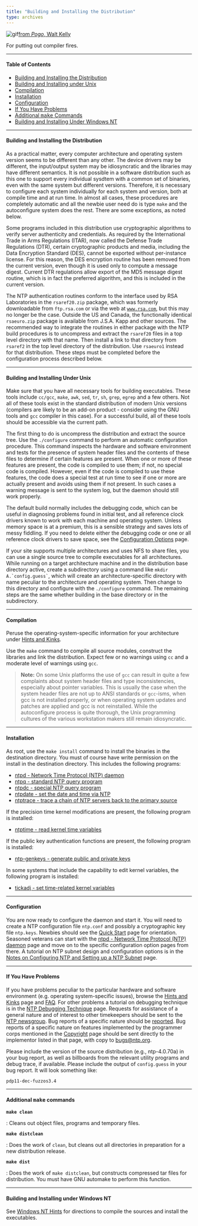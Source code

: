 ```yaml
---
title: "Building and Installing the Distribution"
type: archives
---
```


![gif](/archives/pic/beaver.gif)[from _Pogo_, Walt Kelly](/reflib/pictures)

For putting out compiler fires.

* * *

#### Table of Contents

*   [Building and Installing the Distribution](/archives/4.1.1/build/#building-and-installing-the-distribution)
*   [Building and Installing under Unix](/archives/4.1.1/build/#building-and-installing-under-unix)
*   [Compilation](/archives/4.1.1/build/#compilation)
*   [Installation](/archives/4.1.1/build/#installation)
*   [Configuration](/archives/4.1.1/build/#configuration)
*   [If You Have Problems](/archives/4.1.1/build/#if-you-have-problems)
*   [Additional <tt>make</tt> Commands](/archives/4.1.1/build/#additional-ttmakett-commands)
*   [Building and Installing Under Windows NT](/archives/4.1.1/build/#building-and-installing-under-windows-nt)

* * *

#### Building and Installing the Distribution

As a practical matter, every computer architecture and operating system version seems to be different than any other. The device drivers may be different, the input/output system may be idiosyncratic and the libraries may have different semantics. It is not possible in a software distribution such as this one to support every individual sysdtem with a common set of binaries, even with the same system but different versions. Therefore, it is necessary to configure each system individually for each system and version, both at compile time and at run time. In almost all cases, these procedures are completely automatic and all the newbie user need do is type `make` and the autoconfigure system does the rest. There are some exceptions, as noted below.

Some programs included in this distribution use cryptographic algorithms to verify server authenticity and credentials. As required by the International Trade in Arms Regulations (ITAR), now called the Defense Trade Regulations (DTR), certain cryptographic products and media, including the Data Encryption Standard (DES), cannot be exported without per-instance license. For this reason, the DES encryption routine has been removed from the current version, even though it is used only to compute a message digest. Current DTR regulations allow export of the MD5 message digest routine, which is in fact the preferred algorithm, and this is included in the current version.

The NTP authentication routines conform to the interface used by RSA Laboratories in the <code>rsaref20.zip</code> package, which was formerly downloadable from <code>ftp.rsa.com</code> or via the web at <code>www.rsa.com</code>, but this may no longer be the case. Outside the US and Canada, the functionally identical <code>rsaeuro.zip</code> package is available from J.S.A. Kapp and other sources. The recommended way to integrate the routines in either package with the NTP build procedures is to uncompress and extract the <code>rsaref20</code> files in a top level directory with that name. Then install a link to that directory from <code>rsaref2</code> in the top level directory of the distribution. Use <code>rsaeuro1</code> instead for that distribution. These steps must be completed
before the configuration process described below.</p>

* * *

#### Building and Installing Under Unix

Make sure that you have all necessary tools for building executables. These tools include <code>cc/gcc</code>, <code>make</code>, <code>awk</code>, <code>sed</code>, <code>tr</code>, <code>sh</code>, <code>grep</code>, <code>egrep</code> and a few others. Not all of these tools exist in the standard distribution of modern Unix versions (compilers are likely to be an add-on product - consider using the GNU tools and <code>gcc</code> compiler in this case). For a successful build, all of these tools should be accessible via the current path.

The first thing to do is uncompress the distribution and extract the source tree. Use the <code>./configure</code> command to perform an automatic configuration procedure. This command inspects the hardware and software environment and tests for the presence of system header files and the contents of these files to determine if certain features are present. When one or more of these features are present, the code is compiled to use them; if not, no special code is compiled. However, even if the code is compiled to use these features, the code does a special test at run time to see if one or more are actually present and avoids using them if not present. In such cases a warning message is sent to the system log, but the daemon should still work properly.

The default build normally includes the debugging code, which can be useful in diagnosing problems found in initial test, and all reference clock drivers known to work with each machine and operating system. Unless memory space is at a premium, this is a sensible strategy and saves lots of messy fiddling. If you need to delete either the debugging code or one or all reference clock drivers to save space, see the [Configuration Options](/archives/4.1.1/config) page.

If your site supports multiple architectures and uses NFS to share files, you can use a single source tree to compile executables for all architectures. While running on a target architecture machine and in the distribution base directory active, create a subdirectory using a command like <code>mkdir A.\`config.guess\`</code>, which will create an architecture-specific directory with name peculiar to the architecture and operating system. Then change to this directory and configure with the <code>./configure</code> command. The remaining steps are the same whether building in the base directory or in the subdirectory.

* * *

#### Compilation

Peruse the operating-system-specific information for your architecture under [Hints and Kinks](/archives/4.1.1/hints). 

Use the <code>make</code> command to compile all source modules, construct the libraries and link the distribution. Expect few or no warnings using <code>cc</code> and a moderate level of warnings using <code>gcc</code>.
> **Note:** On some Unix platforms the use of <code>gcc</code> can result in quite a few complaints about system header files and type inconsistencies, especially about pointer variables. This is usually the case when the system header files are not up to ANSI standards or <code>gcc</code>-isms, when gcc is not installed properly, or when operating system updates and patches are applied and gcc is not reinstalled. While the autoconfigure process is quite thorough, the Unix programming cultures of the various workstation makers still remain idiosyncratic.

* * *

#### Installation

As root, use the <code>make install</code> command to install the binaries in the destination directory. You must of course have write permission on the install in the destination directory. This includes the following programs:

* [ntpd - Network Time Protocol (NTP) daemon](/archives/4.1.1/ntpd)
* [ntpq - standard NTP query program](/archives/4.1.1/ntpq)
* [ntpdc - special NTP query program](/archives/4.1.1/ntpdc)
* [ntpdate - set the date and time via NTP](/archives/4.1.1/ntpdate)
* [ntptrace - trace a chain of NTP servers back to the primary source](/archives/4.1.1/ntptrace) 

If the precision time kernel modifications are present, the following program is installed:

* [ntptime - read kernel time variables](/archives/4.1.1/ntptime) 

If the public key authentication functions are present, the following program is installed:

* [ntp-genkeys - generate public and private keys](/archives/4.1.1/genkeys) 

In some systems that include the capability to edit kernel variables, the following program is installed:

* [tickadj - set time-related kernel variables](/archives/4.1.1/tickadj) 

* * *

#### Configuration

You are now ready to configure the daemon and start it. You will need to create a NTP configuration file <code>ntp.conf</code> and possibly a cryptographic key file <code>ntp.keys</code>. Newbies should see the [Quick Start](/archives/4.1.1/quick) page for orientation. Seasoned veterans can start with the [ntpd - Network Time Protocol (NTP) daemon](/archives/4.1.1/ntpd) page and move on to the specific configuration option pages from there. A tutorial on NTP subnet design and configuration options is in the [Notes on Configuring NTP and Setting up a NTP Subnet](/archives/4.1.1/notes) page.

* * *

#### If You Have Problems

If you have problems peculiar to the particular hardware and software environment (e.g. operating system-specific issues), browse the [Hints and Kinks](/archives/4.1.1/hints) page and [FAQ](/ntpfaq). For other problems a tutorial on debugging technique is in the [NTP Debugging Technique](/archives/4.1.1/debug) page. Requests for assistance of a general nature and of interest to other timekeepers should be sent to the [NTP newsgroup](https://groups.google.com/g/comp.protocols.time.ntp). Bug reports of a specific nature should be [reported](https://bugs.ntp.org/). Bug reports of a specific nature on features implemented by the programmer corps mentioned in the [Copyright](/archives/4.1.1/copyright) page should be sent directly to the implementor listed in that page, with copy to bugs@ntp.org.

Please include the version of the source distribution (e.g., ntp-4.0.70a) in your bug report, as well as billboards from the relevant utility programs and debug trace, if available. Please include the output of <code>config.guess</code> in your bug report. It will look something like:

`pdp11-dec-fuzzos3.4`

* * *

#### Additional <tt>make</tt> commands

<code>**make clean**</code>

: Cleans out object files, programs and temporary files.

<code>**make distclean**</code>

: Does the work of <code>clean</code>, but cleans out all directories in preparation for a new distribution release.

<code>**make dist**</code>

: Does the work of <code>make distclean</code>, but constructs compressed tar files for distribution. You must have GNU automake to perform this function.

* * *

#### Building and Installing under Windows NT

See [Windows NT Hints](/archives/hints/winnt) for directions to compile the sources and install the executables.